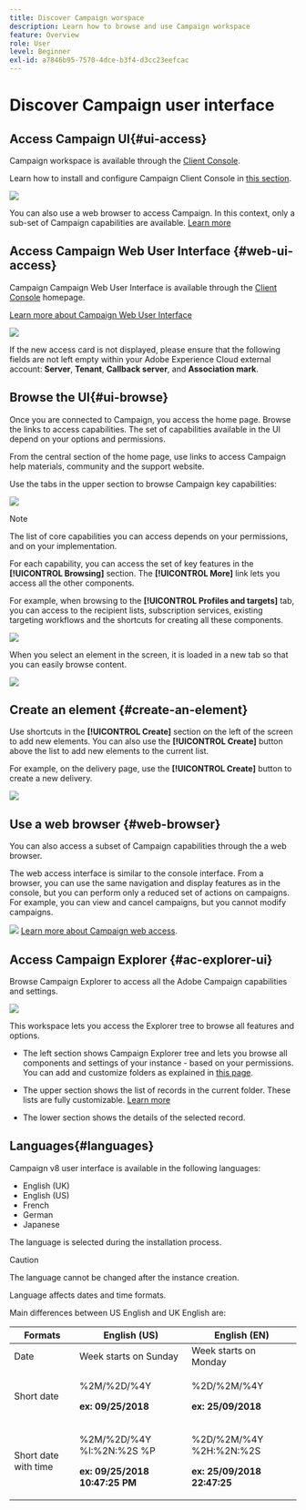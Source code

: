 ```yaml
---
title: Discover Campaign worspace
description: Learn how to browse and use Campaign workspace
feature: Overview
role: User
level: Beginner
exl-id: a7846b95-7570-4dce-b3f4-d3cc23eefcac
---
```

# Discover Campaign user interface

## Access Campaign UI{#ui-access}

Campaign workspace is available through the [Client Console](../architecture/general-architecture.md).

Learn how to install and configure Campaign Client Console in [this section](../start/connect.md).

![](assets/home-page.png) 

You can also use a web browser to access Campaign. In this context, only a sub-set of Campaign capabilities are available. [Learn more](#web-browser)

## Access Campaign Web User Interface {#web-ui-access}

Campaign Campaign Web User Interface is available through the [Client Console](../architecture/general-architecture.md) homepage.

[Learn more about Campaign Web User Interface](campaign-web-ui.md)

![](assets/web-ui.png) 

If the new access card is not displayed, please ensure that the following fields are not left empty within your Adobe Experience Cloud external account: **Server**, **Tenant**, **Callback server**, and **Association mark**.

## Browse the UI{#ui-browse}

Once you are connected to Campaign, you access the home page. Browse the links to access capabilities. The set of capabilities available in the UI depend on your options and permissions.

From the central section of the home page, use links to access Campaign help materials, community and the support website.

Use the tabs in the upper section to browse Campaign key capabilities:

![](assets/overview-home.png)

>[!NOTE]
>
>The list of core capabilities you can access depends on your permissions, and on your implementation.

For each capability, you can access the set of key features in the **[!UICONTROL Browsing]** section. The **[!UICONTROL More]** link lets you access all the other components.

For example, when browsing to the **[!UICONTROL Profiles and targets]** tab, you can access to the recipient lists, subscription services, existing targeting workflows and the shortcuts for creating all these components.

![](assets/overview-list.png)

When you select an element in the screen, it is loaded in a new tab so that you can easily browse content.

![](assets/new-tab.png)

## Create an element {#create-an-element}

Use shortcuts in the **[!UICONTROL Create]** section on the left of the screen to add new elements. You can also use the **[!UICONTROL Create]** button above the list to add new elements to the current list.

For example, on the delivery page, use the **[!UICONTROL Create]** button to create a new delivery.

![](assets/new-recipient.png)

## Use a web browser {#web-browser}

You can also access a subset of Campaign capabilities through the a web browser.

The web access interface is similar to the console interface. From a browser, you can use the same navigation and display features as in the console, but you can perform only a reduced set of actions on campaigns. For example, you can view and cancel campaigns, but you cannot modify campaigns. 

![](../assets/do-not-localize/glass.png) [Learn more about Campaign web access](../start/connect.md#web-access).

## Access Campaign Explorer {#ac-explorer-ui}

Browse Campaign Explorer to access all the Adobe Campaign capabilities and settings. 

![](assets/explorer.png) 

This workspace lets you access the Explorer tree to browse all features and options.

* The left section shows Campaign Explorer tree and lets you browse all components and settings of your instance - based on your permissions. You can add and customize folders as explained in [this page](../audiences/folders-and-views.md).

* The upper section shows the list of records in the current folder. These lists are fully customizable. [Learn more](../config/ui-settings.md)

* The lower section shows the details of the selected record. 

## Languages{#languages}

Campaign v8 user interface is available in the following languages:

* English (UK)
* English (US)
* French
* German
* Japanese

The language is selected during the installation process.

>[!CAUTION]
>
>The language cannot be changed after the instance creation. 

Language affects dates and time formats. 

Main differences between US English and UK English are: 

<table> 
 <thead> 
  <tr> 
   <th> Formats<br /> </th> 
   <th> English (US)<br /> </th> 
   <th> English (EN)<br /> </th> 
  </tr> 
 </thead> 
 <tbody> 
  <tr> 
   <td> Date<br /> </td> 
   <td> Week starts on Sunday<br /> </td> 
   <td> Week starts on Monday<br /> </td> 
  </tr> 
  <tr> 
   <td> Short date<br /> </td> 
   <td> <p>%2M/%2D/%4Y</p><p><strong>ex: 09/25/2018</strong></p> </td> 
   <td> <p>%2D/%2M/%4Y</p><p><strong>ex: 25/09/2018</strong></p> </td> 
  </tr> 
  <tr> 
   <td> Short date with time<br /> </td> 
   <td> <p>%2M/%2D/%4Y %I:%2N:%2S %P</p><p><strong>ex: 09/25/2018 10:47:25 PM</strong></p> </td> 
   <td> <p>%2D/%2M/%4Y %2H:%2N:%2S</p><p><strong>ex: 25/09/2018 22:47:25</strong></p> </td> 
  </tr> 
 </tbody> 
</table>
